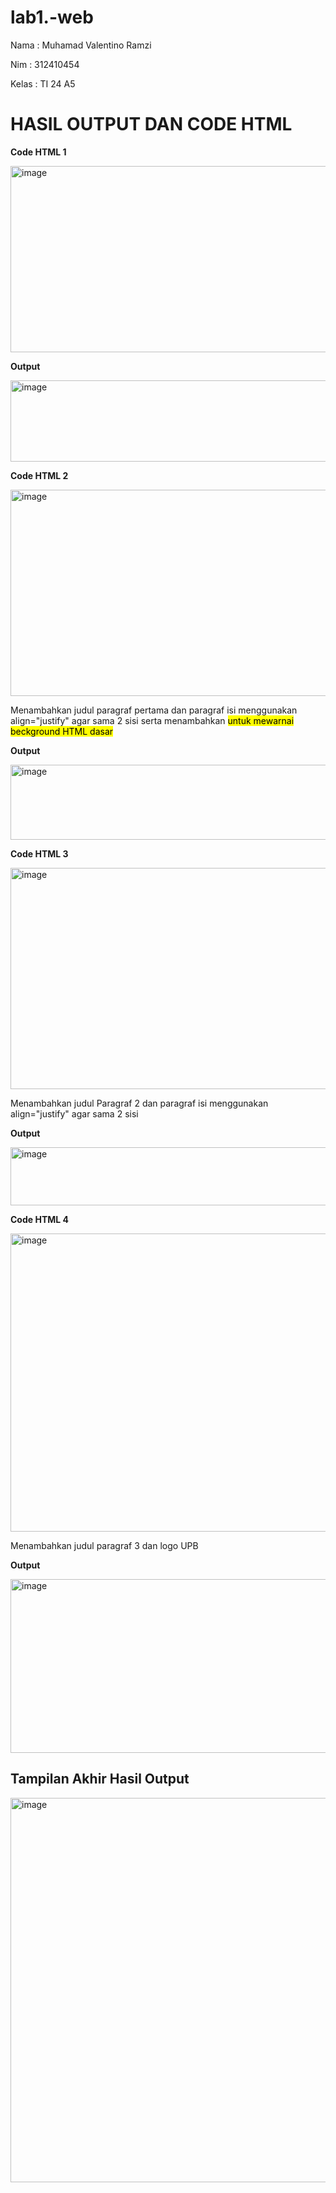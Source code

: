 # lab1.-web
<p>Nama : Muhamad Valentino Ramzi</p>
<p>Nim  : 312410454</p>
<p>Kelas : TI 24 A5</p>

<h1>HASIL OUTPUT DAN CODE HTML</h1>


**Code HTML 1**

<img width="925" height="298" alt="image" src="https://github.com/user-attachments/assets/44d82d8e-88c6-4559-950b-1e89c31ab506" />



**Output**

<img width="853" height="130" alt="image" src="https://github.com/user-attachments/assets/f09f5d38-898e-4088-9590-3a155444a291" />



**Code HTML 2**

<img width="1103" height="330" alt="image" src="https://github.com/user-attachments/assets/22e346b0-7353-40f7-933f-1eba6288f87d" />


Menambahkan judul paragraf pertama dan paragraf isi menggunakan align="justify" agar sama 2 sisi serta menambahkan <mark> untuk mewarnai beckground HTML dasar

**Output**

<img width="1363" height="120" alt="image" src="https://github.com/user-attachments/assets/44d2c379-d19d-4495-8eb8-e68aa243096b" />


**Code HTML 3**

<img width="1056" height="354" alt="image" src="https://github.com/user-attachments/assets/c424faf2-3bbd-4628-a803-1a58e9578b89" />


Menambahkan judul Paragraf 2 dan paragraf isi menggunakan align="justify" agar sama 2 sisi

**Output**

<img width="1199" height="93" alt="image" src="https://github.com/user-attachments/assets/30d54e80-c7ba-4bfe-89a4-87527617d3f7" />


**Code HTML 4**

<img width="1164" height="477" alt="image" src="https://github.com/user-attachments/assets/ed3e0ac0-5d77-4d94-a916-06a93de812d3" />

Menambahkan judul paragraf 3 dan logo UPB

**Output**

<img width="565" height="278" alt="image" src="https://github.com/user-attachments/assets/5ed00281-1334-4f09-86ad-671dff4b9467" />

<h2>Tampilan Akhir Hasil Output</h2>

<img width="1365" height="615" alt="image" src="https://github.com/user-attachments/assets/09b3c289-53ee-4f4b-855f-994ad202dc05" />
